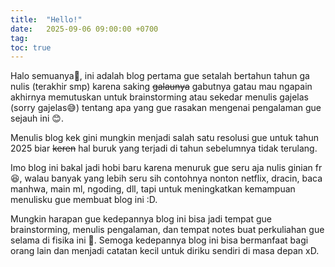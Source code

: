 ```yaml
---
title:  "Hello!"
date:   2025-09-06 09:00:00 +0700
tag: 
toc: true
---
```


Halo semuanya👋, ini adalah blog pertama gue setalah bertahun tahun ga nulis (terakhir smp) karena saking ~~galaunya~~ gabutnya gatau mau ngapain akhirnya memutuskan untuk brainstorming atau sekedar menulis gajelas (sorry gajelas😅) tentang apa yang gue rasakan mengenai pengalaman gue sejauh ini 😊.  

Menulis blog kek gini mungkin menjadi salah satu resolusi gue untuk tahun 2025 biar ~~keren~~ hal buruk yang terjadi di tahun sebelumnya tidak terulang.

Imo blog ini bakal jadi hobi baru karena menuruk gue seru aja nulis ginian fr😆, walau banyak yang lebih seru sih contohnya nonton netflix, dracin, baca manhwa, main ml, ngoding, dll, tapi untuk meningkatkan kemampuan menulisku gue membuat blog ini :D.

Mungkin harapan gue kedepannya blog ini bisa jadi tempat gue brainstorming, menulis pengalaman, dan tempat notes buat perkuliahan gue selama di fisika ini 🫠. Semoga kedepannya blog ini bisa bermanfaat bagi orang lain dan menjadi catatan kecil untuk diriku sendiri di masa depan xD. 
